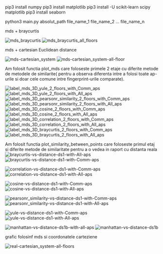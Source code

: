 pip3 install numpy
pip3 install matplotlib
pip3 install -U scikit-learn scipy matplotlib
pip3 install seaborn

python3 main.py absolut_path file_name_1 file_name_2 ... file_name_n

mds + braycurtis

![mds_braycurtis](https://github.com/AndreeaPaiu/mds-similarity/assets/43491777/6f572f0a-fbf0-4f04-b615-0e211ac642a1)
![mds_braycurtis_all_floors](https://github.com/AndreeaPaiu/mds-similarity/assets/43491777/d325b6e1-7818-4a88-b288-f053eabe6dbf)

mds + cartesian Euclidean distance

![mds-cartesian_system](https://github.com/AndreeaPaiu/mds-similarity/assets/43491777/03940ae6-04a8-4f97-8f68-e3d504af440e)
![mds-cartesian_system-all-floor](https://github.com/AndreeaPaiu/mds-similarity/assets/43491777/4743ea7a-a61a-426b-b74d-30fe0735f4f8)

Am folosit functia plot_mds care foloseste primele 2 etaje cu diferite metode de metodele de similarite( pentru a observa diferenta intre a folosi toate ap-urile si doar cele comune intre fingerprint-urile comparate). 

![label_mds_3D_yule_2_floors_with_Comm_aps](https://github.com/AndreeaPaiu/mds-similarity/assets/43491777/d7e859df-4b63-482f-b76e-d5a0fb8cb767)
![label_mds_3D_yule_2_floors_with_All_aps](https://github.com/AndreeaPaiu/mds-similarity/assets/43491777/547cd0e4-ce2d-4fd2-98ea-1c4d6ea2c026)
![label_mds_3D_pearsonr_similarity_2_floors_with_Comm_aps](https://github.com/AndreeaPaiu/mds-similarity/assets/43491777/428691b2-08ff-41cb-a283-d00fecfc85d7)
![label_mds_3D_pearsonr_similarity_2_floors_with_All_aps](https://github.com/AndreeaPaiu/mds-similarity/assets/43491777/05faae51-bfb9-49f7-b023-d6dc732914ab)
![label_mds_3D_cosine_2_floors_with_Comm_aps](https://github.com/AndreeaPaiu/mds-similarity/assets/43491777/e0096736-b474-45f0-9d77-50bf3977cfa7)
![label_mds_3D_cosine_2_floors_with_All_aps](https://github.com/AndreeaPaiu/mds-similarity/assets/43491777/9be36bb7-e7ca-45cc-b3a3-010730831843)
![label_mds_3D_correlation_2_floors_with_Comm_aps](https://github.com/AndreeaPaiu/mds-similarity/assets/43491777/ce25f4d4-b9ae-42f5-8c21-b9481a4c5c15)
![label_mds_3D_correlation_2_floors_with_All_aps](https://github.com/AndreeaPaiu/mds-similarity/assets/43491777/2702f027-8cfe-4a43-b80c-57d79f3e9849)
![label_mds_3D_braycurtis_2_floors_with_Comm_aps](https://github.com/AndreeaPaiu/mds-similarity/assets/43491777/951a6626-8b5e-4d26-b834-75ba99fe6935)
![label_mds_3D_braycurtis_2_floors_with_All_aps](https://github.com/AndreeaPaiu/mds-similarity/assets/43491777/7ec56112-e551-4ff0-b0d0-ce4a1e3ebc62)

Am folosit functia plot_similarity_between_points care foloseste primul etaj si diferite metode de similaritate pentru a o vedea in raport cu distanta reala
![braycurtis-vs-distance-ds1-with-All-aps](https://github.com/AndreeaPaiu/mds-similarity/assets/43491777/a2eee75b-535c-4ae2-92a0-3acd9c7a29ea)
![braycurtis-vs-distance-ds1-with-Comm-aps](https://github.com/AndreeaPaiu/mds-similarity/assets/43491777/56651aad-1b9c-42ef-9ca4-87cdb3b55843)

![correlation-vs-distance-ds1-with-Comm-aps](https://github.com/AndreeaPaiu/mds-similarity/assets/43491777/fd26b4ba-9d37-4f47-9560-21977c5e2853)
![correlation-vs-distance-ds1-with-All-aps](https://github.com/AndreeaPaiu/mds-similarity/assets/43491777/9759aa6f-ec44-4835-89bb-1dd000e56479)

![cosine-vs-distance-ds1-with-Comm-aps](https://github.com/AndreeaPaiu/mds-similarity/assets/43491777/2705d687-9c7f-4909-bb1f-847b5b66538c)
![cosine-vs-distance-ds1-with-All-aps](https://github.com/AndreeaPaiu/mds-similarity/assets/43491777/46e1182c-3442-476f-89be-35fe0266c012)

![pearsonr_similarity-vs-distance-ds1-with-Comm-aps](https://github.com/AndreeaPaiu/mds-similarity/assets/43491777/dc94ebfa-f77a-49f1-a4ec-ea7ff27b8a3c)
![pearsonr_similarity-vs-distance-ds1-with-All-aps](https://github.com/AndreeaPaiu/mds-similarity/assets/43491777/af4d6b8a-66d2-4997-960c-b1fb86844a01)

![yule-vs-distance-ds1-with-Comm-aps](https://github.com/AndreeaPaiu/mds-similarity/assets/43491777/481863e1-ef18-40d8-98bb-00cc44d023e1)
![yule-vs-distance-ds1-with-All-aps](https://github.com/AndreeaPaiu/mds-similarity/assets/43491777/75b10fa2-a694-42f6-a53d-650ceb934bd0)

![manhattan-vs-distance-ds1b-with-all-aps](https://github.com/AndreeaPaiu/mds-similarity/assets/43491777/5cfe3fbb-5d52-452e-b885-b4732f6bb318)
![manhattan-vs-distance-ds1b](https://github.com/AndreeaPaiu/mds-similarity/assets/43491777/dfcd2586-0965-4169-85b8-f910afabc823)

grafic folosinf mds si coordonatele carteziene

![real-cartesian_system-all-floors](https://github.com/AndreeaPaiu/mds-similarity/assets/43491777/eccf0ea5-9951-4d1e-9ac5-fa24d4b748a0)
